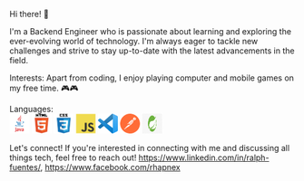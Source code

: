 Hi there! 👋

I'm a Backend Engineer who is passionate about learning and exploring the ever-evolving world of technology. I'm always eager to tackle new challenges and strive to stay up-to-date with the latest advancements in the field.

Interests:
Apart from coding, I enjoy playing computer and mobile games on my free time. 🎮🎮

Languages: 
<br>
<img src="Assets/JAVA.png" width = "35" height = "35">
<img src="Assets/HTML.png" width = "35" height = "35">
<img src="Assets/CSS.png" width = "35" height = "35">
<img src="Assets/JS.png" width = "35" height = "35">
<img src="Assets/VSCODE.png" width = "35" height = "35">
<img src="Assets/POSTMAN.png" width = "35" height = "35">
<img src="Assets/spring.png" width = "35" height = "35">
</br>

Let's connect!
If you're interested in connecting with me and discussing all things tech, feel free to reach out! https://www.linkedin.com/in/ralph-fuentes/, https://www.facebook.com/rhapnex
